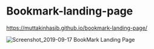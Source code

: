 # Bookmark-landing-page

https://muttakinhasib.github.io/bookmark-landing-page/


![Screenshot_2019-09-17 BookMark Landing Page](https://user-images.githubusercontent.com/44552983/64995547-5a9bdb80-d8fd-11e9-9714-35d2acf4ae17.png)
